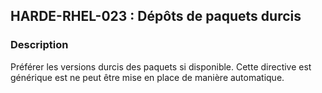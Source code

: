 ## HARDE-RHEL-023 : Dépôts de paquets durcis

### Description

Préférer les versions durcis des paquets si disponible.
Cette directive est générique est ne peut être mise en place de manière automatique.

